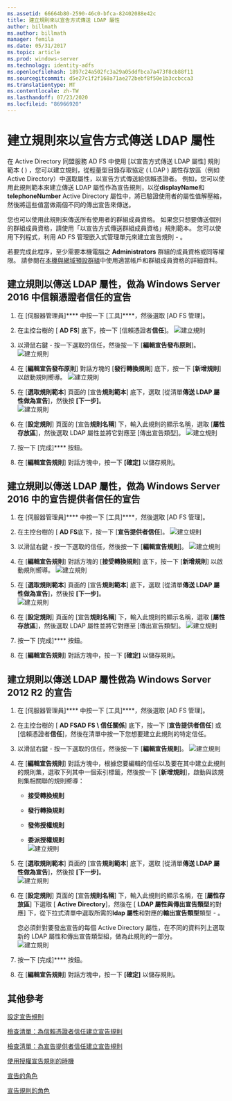 ```yaml
---
ms.assetid: 66664b80-2590-46c0-bfca-82402088e42c
title: 建立規則來以宣告方式傳送 LDAP 屬性
author: billmath
ms.author: billmath
manager: femila
ms.date: 05/31/2017
ms.topic: article
ms.prod: windows-server
ms.technology: identity-adfs
ms.openlocfilehash: 1897c24a502fc3a29a05ddfbca7a473f8cb88f11
ms.sourcegitcommit: d5e27c1f2f168a71ae272bebf8f50e1b3ccbcca3
ms.translationtype: MT
ms.contentlocale: zh-TW
ms.lasthandoff: 07/23/2020
ms.locfileid: "86966920"
---
```

# <a name="create-a-rule-to-send-ldap-attributes-as-claims"></a>建立規則來以宣告方式傳送 LDAP 屬性


在 Active Directory 同盟服務 AD FS 中使用 [以宣告方式傳送 LDAP 屬性] 規則範本 \( \) ，您可以建立規則，從輕量型目錄存取協定 \( LDAP \) 屬性存放區（例如 Active Directory）中選取屬性，以宣告方式傳送給信賴憑證者。 例如，您可以使用此規則範本來建立傳送 LDAP 屬性作為宣告規則，以從**displayName**和**telephoneNumber** Active Directory 屬性中，將已驗證使用者的屬性值解壓縮，然後將這些值當做兩個不同的傳出宣告來傳送。  
  
您也可以使用此規則來傳送所有使用者的群組成員資格。 如果您只想要傳送個別的群組成員資格，請使用「以宣告方式傳送群組成員資格」規則範本。 您可以使用下列程式，利用 AD FS 管理嵌入式管理單元來建立宣告規則 \- 。  
  
若要完成此程序，至少需要本機電腦之 **Administrators** 群組的成員資格或同等權限。  請參閱在[本機與網域預設群組](https://go.microsoft.com/fwlink/?LinkId=83477)中使用適當帳戶和群組成員資格的詳細資料。  

## <a name="to-create-a-rule-to-send-ldap-attributes-as-claims-for-a-relying-party-trust-in-windows-server-2016"></a>建立規則以傳送 LDAP 屬性，做為 Windows Server 2016 中信賴憑證者信任的宣告 

1.  在 [伺服器管理員]**** 中按一下 [工具]****，然後選取 [AD FS 管理]。  
  
2.  在主控台樹的 [ **AD FS**] 底下，按一下 [信賴憑證者**信任**]。 
![建立規則](media/Create-a-Rule-to-Pass-Through-or-Filter-an-Incoming-Claim/claimrule9.PNG)  
  
3.  以滑鼠右鍵 \- 按一下選取的信任，然後按一下 [**編輯宣告發布原則**]。
![建立規則](media/Create-a-Rule-to-Pass-Through-or-Filter-an-Incoming-Claim/claimrule10.PNG)   
  
4.  在 [**編輯宣告發布原則**] 對話方塊的 [**發行轉換規則**] 底下，按一下 [**新增規則**] 以啟動規則嚮導。 
![建立規則](media/Create-a-Rule-to-Pass-Through-or-Filter-an-Incoming-Claim/claimrule11.PNG)    

5.  在 [**選取規則範本**] 頁面的 [宣告**規則範本**] 底下，選取 [從清單**傳送 LDAP 屬性做為宣告**]，然後按 **[下一步]**。  
![建立規則](media/Create-a-Rule-to-Send-LDAP-Attributes-as-Claims/ldap1.PNG)    

6.  在 [**設定規則**] 頁面的 [宣告**規則名稱**] 下，輸入此規則的顯示名稱，選取 [**屬性存放區**]，然後選取 LDAP 屬性並將它對應至 [傳出宣告類型]。 
![建立規則](media/Create-a-Rule-to-Send-LDAP-Attributes-as-Claims/ldap2.PNG)    

7.  按一下 [完成]**** 按鈕。  
  
8.  在 [**編輯宣告規則**] 對話方塊中，按一下 **[確定]** 以儲存規則。
  
## <a name="to-create-a-rule-to-send-ldap-attributes-as-claims-for-a-claims-provider-trust-in-windows-server-2016"></a>建立規則以傳送 LDAP 屬性，做為 Windows Server 2016 中的宣告提供者信任的宣告 
  
1.  在 [伺服器管理員]**** 中按一下 [工具]****，然後選取 [AD FS 管理]。  
  
2.  在主控台樹的 [ **AD FS**底下，按一下 [**宣告提供者信任**]。 
![建立規則](media/Create-a-Rule-to-Pass-Through-or-Filter-an-Incoming-Claim/claimrule1.PNG)  
  
3.  以滑鼠右鍵 \- 按一下選取的信任，然後按一下 [**編輯宣告規則**]。
![建立規則](media/Create-a-Rule-to-Pass-Through-or-Filter-an-Incoming-Claim/claimrule2.PNG)   
  
4.  在 [**編輯宣告規則**] 對話方塊的 [**接受轉換規則**] 底下，按一下 [**新增規則**] 以啟動規則嚮導。
![建立規則](media/Create-a-Rule-to-Pass-Through-or-Filter-an-Incoming-Claim/claimrule3.PNG)    

5.  在 [**選取規則範本**] 頁面的 [宣告**規則範本**] 底下，選取 [從清單**傳送 LDAP 屬性做為宣告**]，然後按 **[下一步]**。  
![建立規則](media/Create-a-Rule-to-Send-LDAP-Attributes-as-Claims/ldap1.PNG)       

6.  在 [**設定規則**] 頁面的 [宣告**規則名稱**] 下，輸入此規則的顯示名稱，選取 [**屬性存放區**]，然後選取 LDAP 屬性並將它對應至 [傳出宣告類型]。 
![建立規則](media/Create-a-Rule-to-Send-LDAP-Attributes-as-Claims/ldap2.PNG)      

7.  按一下 [完成]**** 按鈕。  
  
8.  在 [**編輯宣告規則**] 對話方塊中，按一下 **[確定]** 以儲存規則。  

 
  
## <a name="to-create-a-rule-to-send-ldap-attributes-as-claims-for-windows-server-2012-r2"></a>建立規則以傳送 LDAP 屬性做為 Windows Server 2012 R2 的宣告  
  
1.  在 [伺服器管理員]**** 中按一下 [工具]****，然後選取 [AD FS 管理]。  
  
2.  在主控台樹的 [ **AD FSAD FS \\ 信任關係**] 底下，按一下 [**宣告提供者信任**] 或 [信賴憑證者**信任**]，然後在清單中按一下您想要建立此規則的特定信任。  
  
3.  以滑鼠右鍵 \- 按一下選取的信任，然後按一下 [**編輯宣告規則**]。
![建立規則](media/Create-a-Rule-to-Pass-Through-or-Filter-an-Incoming-Claim/claimrule6.PNG)  
  
4.  在 [**編輯宣告規則**] 對話方塊中，根據您要編輯的信任以及要在其中建立此規則的規則集，選取下列其中一個索引標籤，然後按一下 [**新增規則**]，啟動與該規則集相關聯的規則嚮導：  
  
    -   **接受轉換規則**  
  
    -   **發行轉換規則**  
  
    -   **發佈授權規則**  
  
    -   **委派授權規則**  
![建立規則](media/Create-a-Rule-to-Permit-All-Users/permitall5.PNG) 
  
5.  在 [**選取規則範本**] 頁面的 [宣告**規則範本**] 底下，選取 [從清單**傳送 LDAP 屬性做為宣告**]，然後按 **[下一步]**。  
![建立規則](media/Create-a-Rule-to-Send-LDAP-Attributes-as-Claims/ldap3.PNG)  
  
6.  在 [**設定規則**] 頁面的 [宣告**規則名稱**] 下，輸入此規則的顯示名稱，在 [**屬性存放區**] 下選取 [ **Active Directory**]，然後在 [ **LDAP 屬性與傳出宣告類型**的對應] 下，從下拉式清單中選取所需的**ldap 屬性**和對應的**輸出宣告類型**類型 \- 。  
  
    您必須針對要發出宣告的每個 Active Directory 屬性，在不同的資料列上選取新的 LDAP 屬性和傳出宣告類型組，做為此規則的一部分。  
![建立規則](media/Create-a-Rule-to-Send-LDAP-Attributes-as-Claims/ldap4.PNG)    
7.  按一下 [完成]**** 按鈕。  
  
8.  在 [**編輯宣告規則**] 對話方塊中，按一下 **[確定]** 以儲存規則。  

## <a name="additional-references"></a>其他參考 
[設定宣告規則](Configure-Claim-Rules.md)  
 
[檢查清單：為信賴憑證者信任建立宣告規則](/previous-versions/windows/it-pro/windows-server-2012-R2-and-2012/ee913578(v=ws.11))  

[檢查清單：為宣告提供者信任建立宣告規則](/previous-versions/windows/it-pro/windows-server-2012-R2-and-2012/ee913564(v=ws.11))  
  
[使用授權宣告規則的時機](../../ad-fs/technical-reference/When-to-Use-an-Authorization-Claim-Rule.md)  

[宣告的角色](../../ad-fs/technical-reference/The-Role-of-Claims.md)  
  
[宣告規則的角色](../../ad-fs/technical-reference/The-Role-of-Claim-Rules.md)  
